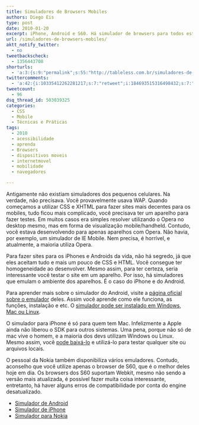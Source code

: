 ```yaml
---
title: Simuladores de Browsers Mobiles
authors: Diego Eis
type: post
date: 2010-01-20
excerpt: iPhone, Android e S60. Há simulador de browsers para todos estes smartphones. Versionar sites para mobiles nunca foi tão fácil.
url: /simuladores-de-browsers-mobiles/
aktt_notify_twitter:
  - no
tweetbackscheck:
  - 1356443708
shorturls:
  - 'a:3:{s:9:"permalink";s:55:"http://tableless.com.br/simuladores-de-browsers-mobiles";s:7:"tinyurl";s:26:"http://tinyurl.com/3n3b9gc";s:4:"isgd";s:19:"http://is.gd/HSD2DV";}'
twittercomments:
  - 'a:42:{i:10335412262281217;s:7:"retweet";i:184693515316498432;s:7:"retweet";i:184681328464244738;s:7:"retweet";i:184679181660078081;s:7:"retweet";i:184678385904140288;s:7:"retweet";i:184674060893044736;s:7:"retweet";i:184672445272293376;s:7:"retweet";i:196539758376255488;s:7:"retweet";i:195644150601875456;s:7:"retweet";i:195615368297984001;s:7:"retweet";i:195569980773908480;s:7:"retweet";i:195546335338954752;s:7:"retweet";i:195543283953442816;s:7:"retweet";i:195543280656715776;s:7:"retweet";i:205090406650753024;s:7:"retweet";i:204968626212704257;s:7:"retweet";i:204968554716602368;s:7:"retweet";i:204967911440384002;s:7:"retweet";i:204967392814706688;s:7:"retweet";i:223972944039256065;s:7:"retweet";i:223854653316669440;s:7:"retweet";i:223812665989005312;s:7:"retweet";i:223812279198691328;s:7:"retweet";i:223809509628448769;s:7:"retweet";i:236461027045289986;s:7:"retweet";i:236459889055105024;s:7:"retweet";i:236159713778221056;s:7:"retweet";i:236146713017081856;s:7:"retweet";i:236135711160537088;s:7:"retweet";i:236132182756827136;s:7:"retweet";i:236131157421461505;s:7:"retweet";i:250641466819485696;s:7:"retweet";i:250636099330912256;s:7:"retweet";i:250632136938385409;s:7:"retweet";i:250631738102013952;s:7:"retweet";i:263802113300234241;s:7:"retweet";i:263701011384905728;s:7:"retweet";i:263678322242895872;s:7:"retweet";i:263675995079462912;s:7:"retweet";i:263674337641512961;s:7:"retweet";i:263673666481557504;s:7:"retweet";i:263672358735323136;s:7:"retweet";}'
tweetcount:
  - 96
dsq_thread_id: 503039325
categories:
  - CSS
  - Mobile
  - Técnicas e Práticas
tags:
  - 2010
  - acessibilidade
  - aprenda
  - Browsers
  - dispositivos moveis
  - internetmovel
  - mobilidade
  - navegadores

---
```

Antigamente não existiam simuladores dos pequenos celulares. Na verdade, não precisava. Você provavelmente usava WAP. Quando começamos a utilizar CSS e XHTML para fazer sites mais decentes para os mobiles, tudo ficou mais complicado, você precisava ter um aparelho para fazer testes. Em muitos casos era simples resolver utilizando o Opera no desktop mesmo, mas em forma de visualização mobile/handheld. Contudo, você estava desenvolvendo para apenas aparelhos com Opera. Não havia, por exemplo, um simulador de IE Mobile. Nem precisa, é horrível, e atualmente, a maioria utiliza Opera.

Para fazer sites para os iPhones e Androids da vida, não há segredo, já que eles aceitam tudo e mais um pouco de CSS e HTML. Você consegue ter homogeneidade ao desenvolver. Mesmo assim, para ter certeza, seria interessante você testar o site em um aparelho. Por isso, há simuladores que emulam o ambiente dos aparelhos. É o caso do iPhone e do Android.

Para aprender mais sobre o simulador do Android, visite a [página oficial sobre o emulador][1] deles. Assim você aprende como ele funciona, as funções, instalação e etc. O [simulador pode ser instalado em Windows, Mac ou Linux][2]. 

O simulador para iPhone é só para quem tem Mac. Infelizmente a Apple ainda não liberou o SDK para outros sistemas. Uma pena, porque não só de mac vive o homem, e a maioria dos devs utilizam Windows ou Linux. Mesmo assim, você [pode baixá-lo][3] e utilizá-lo para testar qualquer site ou arquivos locais.

O pessoal da Nokia também disponibiliza vários emuladores. Contudo, aconselho que você utilize apenas o browser de S60, que é o melhor deles hoje em dia. Os browsers dos S60 suportam Webkit, mesmo não sendo a versão mais atualizada, é possível fazer muita coisa interessante, entretanto, há haver alguns erros de compatibilidade por conta do engine desatualizado.

  * [Simulador de Android][2]
  * [Simulador de iPhone][3]
  * [Simulador para Nokia][4]

 [1]: http://developer.android.com/guide/developing/tools/emulator.html
 [2]: http://developer.android.com/sdk/index.html
 [3]: http://developer.apple.com/iphone/program/sdk/
 [4]: http://www.forum.nokia.com/info/sw.nokia.com/id/db2c69a2-4066-46ff-81c4-caac8872a7c5/NMB40_install.zip.html